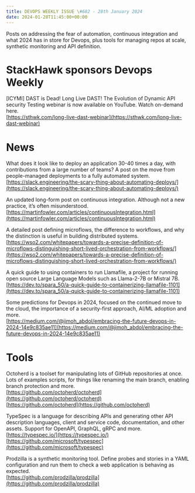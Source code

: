 ```yaml
---
title: DEVOPS WEEKLY ISSUE \#682 - 28th January 2024 
date: 2024-01-28T11:45:00+00:00
---
```


Posts on addressing the fear of automation, continuous integration and what 2024 has in store for Devops, plus tools for managing repos at scale, synthetic monitoring and API definition.


StackHawk sponsors Devops Weekly
============================

[ICYMI] DAST is Dead! Long Live DAST! The Evolution of Dynamic API security Testing webinar is now available on YouTube. Watch on-demand here.
<br>[https://sthwk.com/long-live-dast-webinar](https://sthwk.com/long-live-dast-webinar)


News
====

What does it look like to deploy an application 30-40 times a day, with contributions from a large number of teams? A post on the move from people-managed deployments to a fully automated system.
<br>[https://slack.engineering/the-scary-thing-about-automating-deploys/](https://slack.engineering/the-scary-thing-about-automating-deploys/)


An updated long-form post on continuous integration. Although not a new practice, it’s often misunderstood.
<br>[https://martinfowler.com/articles/continuousIntegration.html](https://martinfowler.com/articles/continuousIntegration.html)


A detailed post defining microflows, the difference to workflows, and why the distinction is useful in building distributed systems.
<br>[https://wso2.com/whitepapers/towards-a-precise-definition-of-microflows-distinguishing-short-lived-orchestration-from-workflows/](https://wso2.com/whitepapers/towards-a-precise-definition-of-microflows-distinguishing-short-lived-orchestration-from-workflows/)


A quick guide to using containers to run Llamafile, a project for running open source Large Language Models such as Llama-2-7B or Mistral 7B.
<br>[https://dev.to/spara_50/a-quick-guide-to-containerizing-llamafile-1101](https://dev.to/spara_50/a-quick-guide-to-containerizing-llamafile-1101)


Some predictions for Devops in 2024, focused on the continued move to the cloud, the importance of a security-first approach, AI/ML adoption and more.
<br>[https://medium.com/@jimoh_abdol/embracing-the-future-devops-in-2024-14e9c835ae11](https://medium.com/@jimoh_abdol/embracing-the-future-devops-in-2024-14e9c835ae11)


Tools
=====

Octoherd is a toolset for manipulating lots of GitHub repositories at once. Lots of examples scripts, for things like renaming the main branch, enabling branch protection and more.
<br>[https://github.com/octoherd/octoherd](https://github.com/octoherd/octoherd)
<br>[https://github.com/octoherd](https://github.com/octoherd)


TypeSpec is a language for describing APIs and generating other API description languages, client and service code, documentation, and other assets. Support for OpenAPI, GraphQL, gRPC and more.
<br>[https://typespec.io/](https://typespec.io/)
<br>[https://github.com/microsoft/typespec](https://github.com/microsoft/typespec)


Prodzilla is a synthetic monitoring tool. Define probes and stories in a YAML configuration and run them to check a web application is behaving as expected.
<br>[https://github.com/prodzilla/prodzilla](https://github.com/prodzilla/prodzilla)




